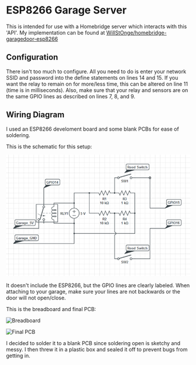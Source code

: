 # ESP8266 Garage Server

This is intended for use with a Homebridge server which interacts with this 'API'. My implementation can be found at [WillStOnge/homebridge-garagedoor-esp8266](https://github.com/WillStOnge/homebridge-garagedoor-esp8266)

## Configuration
There isn't too much to configure. All you need to do is enter your network SSID and password into the define statements on lines 14 and 15. If you want the relay to remain on for more/less time, this can be altered on line 11 (time is in milliseconds). Also, make sure that your relay and sensors are on the same GPIO lines as described on lines 7, 8, and 9.

## Wiring Diagram
I used an ESP8266 develoment board and some blank PCBs for ease of soldering.


This is the schematic for this setup:

![Schematic](images/schematic.png)

It doesn't include the ESP8266, but the GPIO lines are clearly labeled. When attaching to your garage, make sure your lines are not backwards or the door will not open/close.



This is the breadboard and final PCB:

![Breadboard](images/breadboard.png)

![Final PCB](images/pcb.png)

I decided to solder it to a blank PCB since soldering open is sketchy and messy. I then threw it in a plastic box and sealed it off to prevent bugs from getting in.